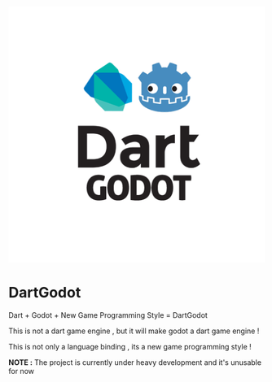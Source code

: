 <p align="center">
  <img src="/logo.png" alt="DartGodot logo"/>
</p>

# DartGodot
Dart + Godot + New Game Programming Style = DartGodot

This is not a dart game engine , but it will make godot a dart game engine !

This is not only a language binding , its a new game programming style !

**NOTE :** The project is currently under heavy development and it's unusable for now
